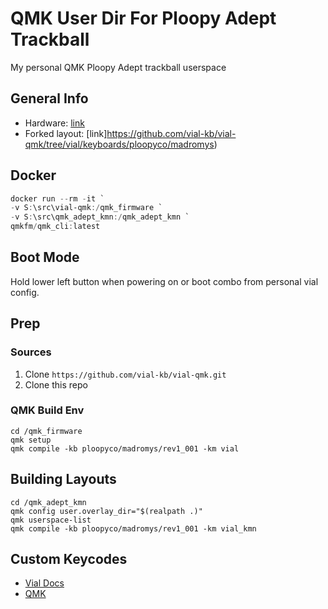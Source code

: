 # QMK User Dir For Ploopy Adept Trackball

My personal QMK Ploopy Adept trackball userspace

## General Info

- Hardware: [link](https://github.com/ploopyco/adept-trackball)
- Forked layout: [link]https://github.com/vial-kb/vial-qmk/tree/vial/keyboards/ploopyco/madromys)

## Docker

``` powershell
docker run --rm -it `
-v S:\src\vial-qmk:/qmk_firmware `
-v S:\src\qmk_adept_kmn:/qmk_adept_kmn `
qmkfm/qmk_cli:latest
```

## Boot Mode

Hold lower left button when powering on or boot combo from personal vial config.

## Prep

### Sources

1. Clone `https://github.com/vial-kb/vial-qmk.git`
1. Clone this repo

### QMK Build Env

``` shell
cd /qmk_firmware
qmk setup
qmk compile -kb ploopyco/madromys/rev1_001 -km vial
```

## Building Layouts

``` shell
cd /qmk_adept_kmn
qmk config user.overlay_dir="$(realpath .)"
qmk userspace-list
qmk compile -kb ploopyco/madromys/rev1_001 -km vial_kmn
```

## Custom Keycodes

- [Vial Docs](https://get.vial.today/docs/custom_keycode.html)
- [QMK](https://github.com/qmk/qmk_firmware/blob/master/docs/custom_quantum_functions.md)

